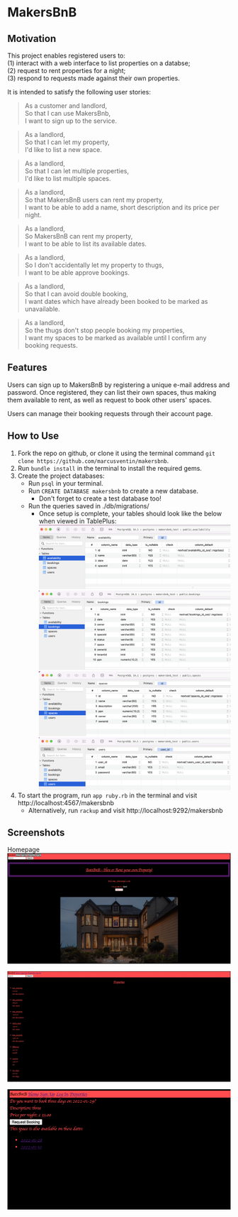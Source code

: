 # MakersBnB

## Motivation
This project enables registered users to:  
    (1) interact with a web interface to list properties on a databse;  
    (2) request to rent properties for a night;  
    (3) respond to requests made against their own properties.  

It is intended to satisfy the following user stories:
> As a customer and landlord,  
> So that I can use MakersBnb,  
> I want to sign up to the service.

> As a landlord,  
> So that I can let my property,  
> I'd like to list a new space.

> As a landlord,  
> So that I can let multiple properties,  
> I'd like to list multiple spaces.

> As a landlord,  
> So that MakersBnB users can rent my property,  
> I want to be able to add a name, short description and its price per night.

> As a landlord,  
> So MakersBnB can rent my property,  
> I want to be able to list its available dates.

> As a landlord,  
> So I don't accidentally let my property to thugs,  
> I want to be able approve bookings.

> As a landlord,  
> So that I can avoid double booking,  
> I want dates which have already been booked to be marked as unavailable.

> As a landlord,  
> So the thugs don't stop people booking my properties,  
> I want my spaces to be marked as available until I confirm any booking requests.

## Features
Users can sign up to MakersBnB by registering a unique e-mail address and password. Once registered, they can list their own spaces, thus making them available to rent, as well as request to book other users' spaces.  

Users can manage their booking requests through their account page.

## How to Use
1. Fork the repo on github, or clone it using the terminal command `git clone https://github.com/marcusventin/makersbnb`.
2. Run `bundle install` in the terminal to install the required gems.
3. Create the project databases:
   * Run `psql` in your terminal.
   * Run `CREATE DATABASE makersbnb` to create a new database.
     * Don't forget to create a test database too!
   * Run the queries saved in ./db/migrations/
     * Once setup is complete, your tables should look like the below when viewed in TablePlus:
    ![ScreenShot](makersbnb_database_availability.png)
    ![ScreenShot](makersbnb_database_bookings.png)
    ![ScreenShot](makersbnb_database_spaces.png)
    ![ScreenShot](makersbnb_database_users.png)
4. To start the program, run `app ruby.rb` in the terminal and visit http://localhost:4567/makersbnb
    * Alternatively, run `rackup` and visit http://localhost:9292/makersbnb

## Screenshots
Homepage
![ScreenShot](makersbnb_homepage.png)
  
![ScreenShot](makersbnb_view_properties.png)
  
![ScreenShot](makersbnb_view_property.png)
